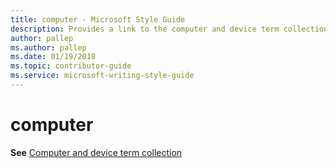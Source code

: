 ```yaml
---
title: computer - Microsoft Style Guide
description: Provides a link to the computer and device term collection topic as it pertains to the term 'computer'.
author: pallep
ms.author: pallep
ms.date: 01/19/2018
ms.topic: contributor-guide
ms.service: microsoft-writing-style-guide
---
```


# computer

**See** [Computer and device term collection](~/a-z-word-list-term-collections/term-collections/computer-device-terms.md)
